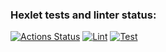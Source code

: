 ### Hexlet tests and linter status:
[![Actions Status](https://github.com/Houssse/rails-project-65/actions/workflows/hexlet-check.yml/badge.svg)](https://github.com/Houssse/rails-project-65/actions)
[![Lint](https://github.com/Houssse/rails-project-65/actions/workflows/lint.yml/badge.svg?branch=main)](https://github.com/Houssse/rails-project-65/actions/workflows/lint.yml)
[![Test](https://github.com/Houssse/rails-project-65/actions/workflows/test.yml/badge.svg?branch=main)](https://github.com/Houssse/rails-project-65/actions/workflows/test.yml)
